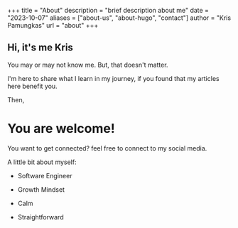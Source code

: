 +++
title = "About"
description = "brief description about me"
date = "2023-10-07"
aliases = ["about-us", "about-hugo", "contact"]
author = "Kris Pamungkas"
url = "about"
+++

## Hi, it's me Kris

You may or may not know me. But, that doesn't matter.

I'm here to share what I learn in my journey, if you found that my articles here benefit you. 

Then,

# You are welcome!

You want to get connected? feel free to connect to my social media.

A little bit about myself:

- Software Engineer

- Growth Mindset

- Calm

- Straightforward